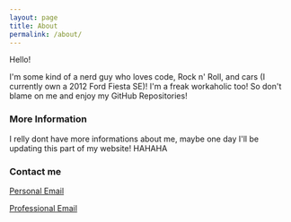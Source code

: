 ```yaml
---
layout: page
title: About
permalink: /about/
---
```


Hello! 

I'm some kind of a nerd guy who loves code, Rock n' Roll, and cars (I currently own a 2012 Ford Fiesta SE)! I'm a freak workaholic too! So don't blame on me and enjoy my GitHub Repositories!

### More Information

I relly dont have more informations about me, maybe one day I'll be updating this part of my website! HAHAHA

### Contact me

[Personal Email](mailto:luzejunior94@gmail.com)

[Professional Email](mailto:luzenildojunior@lavid.ufpb.br)